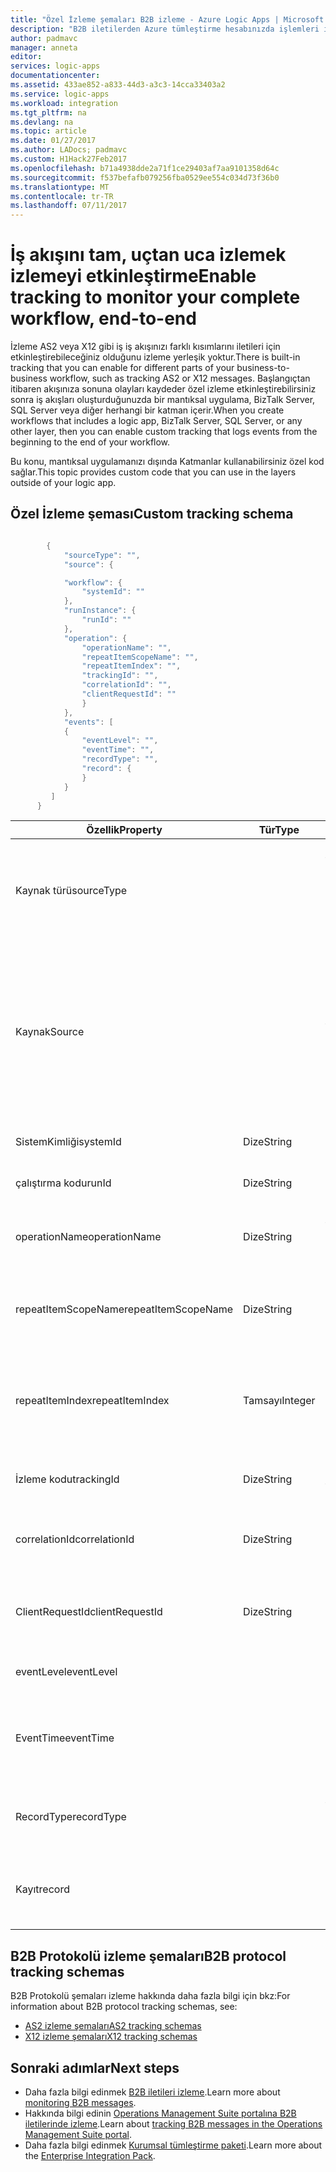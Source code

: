 ```yaml
---
title: "Özel İzleme şemaları B2B izleme - Azure Logic Apps | Microsoft Docs"
description: "B2B iletilerden Azure tümleştirme hesabınızda işlemleri izlemek için özel izleme şemalarını oluşturun."
author: padmavc
manager: anneta
editor: 
services: logic-apps
documentationcenter: 
ms.assetid: 433ae852-a833-44d3-a3c3-14cca33403a2
ms.service: logic-apps
ms.workload: integration
ms.tgt_pltfrm: na
ms.devlang: na
ms.topic: article
ms.date: 01/27/2017
ms.author: LADocs; padmavc
ms.custom: H1Hack27Feb2017
ms.openlocfilehash: b71a4938dde2a71f1ce29403af7aa9101358d64c
ms.sourcegitcommit: f537befafb079256fba0529ee554c034d73f36b0
ms.translationtype: MT
ms.contentlocale: tr-TR
ms.lasthandoff: 07/11/2017
---
```

# <a name="enable-tracking-to-monitor-your-complete-workflow-end-to-end"></a><span data-ttu-id="74385-103">İş akışını tam, uçtan uca izlemek izlemeyi etkinleştirme</span><span class="sxs-lookup"><span data-stu-id="74385-103">Enable tracking to monitor your complete workflow, end-to-end</span></span>
<span data-ttu-id="74385-104">İzleme AS2 veya X12 gibi iş iş akışınızı farklı kısımlarını iletileri için etkinleştirebileceğiniz olduğunu izleme yerleşik yoktur.</span><span class="sxs-lookup"><span data-stu-id="74385-104">There is built-in tracking that you can enable for different parts of your business-to-business workflow, such as tracking AS2 or X12 messages.</span></span> <span data-ttu-id="74385-105">Başlangıçtan itibaren akışınıza sonuna olayları kaydeder özel izleme etkinleştirebilirsiniz sonra iş akışları oluşturduğunuzda bir mantıksal uygulama, BizTalk Server, SQL Server veya diğer herhangi bir katman içerir.</span><span class="sxs-lookup"><span data-stu-id="74385-105">When you create workflows that includes a logic app, BizTalk Server, SQL Server, or any other layer, then you can enable custom tracking that logs events from the beginning to the end of your workflow.</span></span> 

<span data-ttu-id="74385-106">Bu konu, mantıksal uygulamanızı dışında Katmanlar kullanabilirsiniz özel kod sağlar.</span><span class="sxs-lookup"><span data-stu-id="74385-106">This topic provides custom code that you can use in the layers outside of your logic app.</span></span> 

## <a name="custom-tracking-schema"></a><span data-ttu-id="74385-107">Özel İzleme şeması</span><span class="sxs-lookup"><span data-stu-id="74385-107">Custom tracking schema</span></span>
````java

        {
            "sourceType": "",
            "source": {

            "workflow": {
                "systemId": ""
            },
            "runInstance": {
                "runId": ""
            },
            "operation": {
                "operationName": "",
                "repeatItemScopeName": "",
                "repeatItemIndex": "",
                "trackingId": "",
                "correlationId": "",
                "clientRequestId": ""
                }
            },
            "events": [
            {
                "eventLevel": "",
                "eventTime": "",
                "recordType": "",
                "record": {                
                }
            }
         ]
      }

````

| <span data-ttu-id="74385-108">Özellik</span><span class="sxs-lookup"><span data-stu-id="74385-108">Property</span></span> | <span data-ttu-id="74385-109">Tür</span><span class="sxs-lookup"><span data-stu-id="74385-109">Type</span></span> | <span data-ttu-id="74385-110">Açıklama</span><span class="sxs-lookup"><span data-stu-id="74385-110">Description</span></span> |
| --- | --- | --- |
| <span data-ttu-id="74385-111">Kaynak türü</span><span class="sxs-lookup"><span data-stu-id="74385-111">sourceType</span></span> |   | <span data-ttu-id="74385-112">Çalışma kaynağının türü.</span><span class="sxs-lookup"><span data-stu-id="74385-112">Type of the run source.</span></span> <span data-ttu-id="74385-113">İzin verilen değerler **Microsoft.Logic/workflows** ve **özel**.</span><span class="sxs-lookup"><span data-stu-id="74385-113">Allowed values are **Microsoft.Logic/workflows** and **custom**.</span></span> <span data-ttu-id="74385-114">(Zorunlu)</span><span class="sxs-lookup"><span data-stu-id="74385-114">(Mandatory)</span></span> |
| <span data-ttu-id="74385-115">Kaynak</span><span class="sxs-lookup"><span data-stu-id="74385-115">Source</span></span> |   | <span data-ttu-id="74385-116">Kaynak türü ise **Microsoft.Logic/workflows**, kaynak bilgilerini bu şemayı izlemesi gerekir.</span><span class="sxs-lookup"><span data-stu-id="74385-116">If the source type is **Microsoft.Logic/workflows**, the source information needs to follow this schema.</span></span> <span data-ttu-id="74385-117">Kaynak türü ise **özel**, şemanın bir JToken olduğu.</span><span class="sxs-lookup"><span data-stu-id="74385-117">If the source type is **custom**, the schema is a JToken.</span></span> <span data-ttu-id="74385-118">(Zorunlu)</span><span class="sxs-lookup"><span data-stu-id="74385-118">(Mandatory)</span></span> |
| <span data-ttu-id="74385-119">SistemKimliği</span><span class="sxs-lookup"><span data-stu-id="74385-119">systemId</span></span> | <span data-ttu-id="74385-120">Dize</span><span class="sxs-lookup"><span data-stu-id="74385-120">String</span></span> | <span data-ttu-id="74385-121">Mantıksal uygulama sistem kimliği</span><span class="sxs-lookup"><span data-stu-id="74385-121">Logic app system ID.</span></span> <span data-ttu-id="74385-122">(Zorunlu)</span><span class="sxs-lookup"><span data-stu-id="74385-122">(Mandatory)</span></span> |
| <span data-ttu-id="74385-123">çalıştırma kodu</span><span class="sxs-lookup"><span data-stu-id="74385-123">runId</span></span> | <span data-ttu-id="74385-124">Dize</span><span class="sxs-lookup"><span data-stu-id="74385-124">String</span></span> | <span data-ttu-id="74385-125">Mantıksal uygulama kimliği çalıştırın</span><span class="sxs-lookup"><span data-stu-id="74385-125">Logic app run ID.</span></span> <span data-ttu-id="74385-126">(Zorunlu)</span><span class="sxs-lookup"><span data-stu-id="74385-126">(Mandatory)</span></span> |
| <span data-ttu-id="74385-127">operationName</span><span class="sxs-lookup"><span data-stu-id="74385-127">operationName</span></span> | <span data-ttu-id="74385-128">Dize</span><span class="sxs-lookup"><span data-stu-id="74385-128">String</span></span> | <span data-ttu-id="74385-129">(Örneğin, eylem veya tetikleyici) işlemin adı.</span><span class="sxs-lookup"><span data-stu-id="74385-129">Name of the operation (for example, action or trigger).</span></span> <span data-ttu-id="74385-130">(Zorunlu)</span><span class="sxs-lookup"><span data-stu-id="74385-130">(Mandatory)</span></span> |
| <span data-ttu-id="74385-131">repeatItemScopeName</span><span class="sxs-lookup"><span data-stu-id="74385-131">repeatItemScopeName</span></span> | <span data-ttu-id="74385-132">Dize</span><span class="sxs-lookup"><span data-stu-id="74385-132">String</span></span> | <span data-ttu-id="74385-133">Eylem içinde olduğunda öğe adı yineleyin bir `foreach` / `until` döngü.</span><span class="sxs-lookup"><span data-stu-id="74385-133">Repeat item name if the action is inside a `foreach`/`until` loop.</span></span> <span data-ttu-id="74385-134">(Zorunlu)</span><span class="sxs-lookup"><span data-stu-id="74385-134">(Mandatory)</span></span> |
| <span data-ttu-id="74385-135">repeatItemIndex</span><span class="sxs-lookup"><span data-stu-id="74385-135">repeatItemIndex</span></span> | <span data-ttu-id="74385-136">Tamsayı</span><span class="sxs-lookup"><span data-stu-id="74385-136">Integer</span></span> | <span data-ttu-id="74385-137">Eylem içinde olup olmadığını bir `foreach` / `until` döngü.</span><span class="sxs-lookup"><span data-stu-id="74385-137">Whether the action is inside a `foreach`/`until` loop.</span></span> <span data-ttu-id="74385-138">Yinelenen öğe dizini belirtir.</span><span class="sxs-lookup"><span data-stu-id="74385-138">Indicates the repeated item index.</span></span> <span data-ttu-id="74385-139">(Zorunlu)</span><span class="sxs-lookup"><span data-stu-id="74385-139">(Mandatory)</span></span> |
| <span data-ttu-id="74385-140">İzleme kodu</span><span class="sxs-lookup"><span data-stu-id="74385-140">trackingId</span></span> | <span data-ttu-id="74385-141">Dize</span><span class="sxs-lookup"><span data-stu-id="74385-141">String</span></span> | <span data-ttu-id="74385-142">İletileri ilişkilendirmek için izleme kimliği.</span><span class="sxs-lookup"><span data-stu-id="74385-142">Tracking ID, to correlate the messages.</span></span> <span data-ttu-id="74385-143">(İsteğe bağlı)</span><span class="sxs-lookup"><span data-stu-id="74385-143">(Optional)</span></span> |
| <span data-ttu-id="74385-144">correlationId</span><span class="sxs-lookup"><span data-stu-id="74385-144">correlationId</span></span> | <span data-ttu-id="74385-145">Dize</span><span class="sxs-lookup"><span data-stu-id="74385-145">String</span></span> | <span data-ttu-id="74385-146">Bağıntı kimliği, iletileri ilişkilendirmek için.</span><span class="sxs-lookup"><span data-stu-id="74385-146">Correlation ID, to correlate the messages.</span></span> <span data-ttu-id="74385-147">(İsteğe bağlı)</span><span class="sxs-lookup"><span data-stu-id="74385-147">(Optional)</span></span> |
| <span data-ttu-id="74385-148">ClientRequestId</span><span class="sxs-lookup"><span data-stu-id="74385-148">clientRequestId</span></span> | <span data-ttu-id="74385-149">Dize</span><span class="sxs-lookup"><span data-stu-id="74385-149">String</span></span> | <span data-ttu-id="74385-150">İstemci iletileri ilişkilendirmek için doldurabilirsiniz.</span><span class="sxs-lookup"><span data-stu-id="74385-150">Client can populate it to correlate messages.</span></span> <span data-ttu-id="74385-151">(İsteğe bağlı)</span><span class="sxs-lookup"><span data-stu-id="74385-151">(Optional)</span></span> |
| <span data-ttu-id="74385-152">eventLevel</span><span class="sxs-lookup"><span data-stu-id="74385-152">eventLevel</span></span> |   | <span data-ttu-id="74385-153">Olay düzeyi.</span><span class="sxs-lookup"><span data-stu-id="74385-153">Level of the event.</span></span> <span data-ttu-id="74385-154">(Zorunlu)</span><span class="sxs-lookup"><span data-stu-id="74385-154">(Mandatory)</span></span> |
| <span data-ttu-id="74385-155">EventTime</span><span class="sxs-lookup"><span data-stu-id="74385-155">eventTime</span></span> |   | <span data-ttu-id="74385-156">UTC biçiminde YYYY-AA-DDTHH:MM:SS.00000Z olay zamanı.</span><span class="sxs-lookup"><span data-stu-id="74385-156">Time of the event, in UTC format YYYY-MM-DDTHH:MM:SS.00000Z.</span></span> <span data-ttu-id="74385-157">(Zorunlu)</span><span class="sxs-lookup"><span data-stu-id="74385-157">(Mandatory)</span></span> |
| <span data-ttu-id="74385-158">RecordType</span><span class="sxs-lookup"><span data-stu-id="74385-158">recordType</span></span> |   | <span data-ttu-id="74385-159">İzleme kayıt türü.</span><span class="sxs-lookup"><span data-stu-id="74385-159">Type of the track record.</span></span> <span data-ttu-id="74385-160">Değer izin verilen **özel**.</span><span class="sxs-lookup"><span data-stu-id="74385-160">Allowed value is **custom**.</span></span> <span data-ttu-id="74385-161">(Zorunlu)</span><span class="sxs-lookup"><span data-stu-id="74385-161">(Mandatory)</span></span> |
| <span data-ttu-id="74385-162">Kayıt</span><span class="sxs-lookup"><span data-stu-id="74385-162">record</span></span> |   | <span data-ttu-id="74385-163">Özel bir kayıt türü.</span><span class="sxs-lookup"><span data-stu-id="74385-163">Custom record type.</span></span> <span data-ttu-id="74385-164">İzin verilen JToken biçimindedir.</span><span class="sxs-lookup"><span data-stu-id="74385-164">Allowed format is JToken.</span></span> <span data-ttu-id="74385-165">(Zorunlu)</span><span class="sxs-lookup"><span data-stu-id="74385-165">(Mandatory)</span></span> |

## <a name="b2b-protocol-tracking-schemas"></a><span data-ttu-id="74385-166">B2B Protokolü izleme şemaları</span><span class="sxs-lookup"><span data-stu-id="74385-166">B2B protocol tracking schemas</span></span>
<span data-ttu-id="74385-167">B2B Protokolü şemaları izleme hakkında daha fazla bilgi için bkz:</span><span class="sxs-lookup"><span data-stu-id="74385-167">For information about B2B protocol tracking schemas, see:</span></span>
* [<span data-ttu-id="74385-168">AS2 izleme şemaları</span><span class="sxs-lookup"><span data-stu-id="74385-168">AS2 tracking schemas</span></span>](../logic-apps/logic-apps-track-integration-account-as2-tracking-schemas.md)   
* [<span data-ttu-id="74385-169">X12 izleme şemaları</span><span class="sxs-lookup"><span data-stu-id="74385-169">X12 tracking schemas</span></span>](logic-apps-track-integration-account-x12-tracking-schema.md)

## <a name="next-steps"></a><span data-ttu-id="74385-170">Sonraki adımlar</span><span class="sxs-lookup"><span data-stu-id="74385-170">Next steps</span></span>
* <span data-ttu-id="74385-171">Daha fazla bilgi edinmek [B2B iletileri izleme](logic-apps-monitor-b2b-message.md).</span><span class="sxs-lookup"><span data-stu-id="74385-171">Learn more about [monitoring B2B messages](logic-apps-monitor-b2b-message.md).</span></span>   
* <span data-ttu-id="74385-172">Hakkında bilgi edinin [Operations Management Suite portalına B2B iletilerinde izleme](../logic-apps/logic-apps-track-b2b-messages-omsportal.md).</span><span class="sxs-lookup"><span data-stu-id="74385-172">Learn about [tracking B2B messages in the Operations Management Suite portal](../logic-apps/logic-apps-track-b2b-messages-omsportal.md).</span></span>
* <span data-ttu-id="74385-173">Daha fazla bilgi edinmek [Kurumsal tümleştirme paketi](../logic-apps/logic-apps-enterprise-integration-overview.md).</span><span class="sxs-lookup"><span data-stu-id="74385-173">Learn more about the [Enterprise Integration Pack](../logic-apps/logic-apps-enterprise-integration-overview.md).</span></span>
